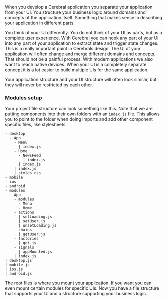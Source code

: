When you develop a Cerebral application you separate your application from your UI. You structure your business logic around domains and concepts of the application itself. Something that makes sense in describing your application in different parts.

You think of your UI differently. You do not think of your UI as parts, but as a complete user experience. With Cerebral you can hook any part of your UI into any part of your application to extract state and trigger state changes. This is a really important point in Cerebrals design. The UI of your application will often change and merge different domains and concepts. That should not be a painful process. With modern applications we also want to reach native devices. When your UI is a completely separate concept it is a lot easier to build multiple UIs for the same application.

Your application structure and your UI structure will often look similar, but they will never be restricted by each other.

### Modules setup

Your project file structure can look something like this. Note that we are putting components into their own folders with an `index.js` file. This allows you to point to the folder when doing imports and add other component specific files, like stylesheets.

```
- desktop
  - App
    - Menu
      | index.js
    - Home
      - NewsFeed
        | index.js
      | index.js
    | index.js
    | styles.css
- mobile
- ios
- android
- modules
  - App
    - modules
      - Menu
      - Home
    - actions
      | setLoading.js
      | setUser.js
      | unsetLoading.js
    - chains
      | getUser.js
    - factories
      | get.js
    - signals
      | appMounted.js
    | index.js
| desktop.js
| mobile.js
| ios.js
| android.js
```

The root files is where you mount your application. If you want you can even mount certain modules for specific UIs. Now you have a file structure that supports your UI and a structure supporting your business logic.
